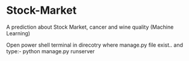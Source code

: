 # Stock-Market
A  prediction about Stock Market, cancer and wine quality (Machine Learning)

Open power shell terminal in direcotry where manage.py file exist..
and type:-  python manage.py runserver
